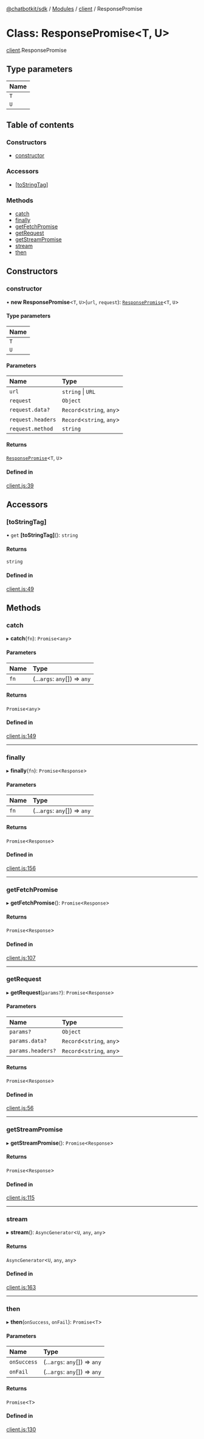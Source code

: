 [@chatbotkit/sdk](../README.md) / [Modules](../modules.md) / [client](../modules/client.md) / ResponsePromise

# Class: ResponsePromise\<T, U\>

[client](../modules/client.md).ResponsePromise

## Type parameters

| Name |
| :------ |
| `T` |
| `U` |

## Table of contents

### Constructors

- [constructor](client.ResponsePromise.md#constructor)

### Accessors

- [[toStringTag]](client.ResponsePromise.md#[tostringtag])

### Methods

- [catch](client.ResponsePromise.md#catch)
- [finally](client.ResponsePromise.md#finally)
- [getFetchPromise](client.ResponsePromise.md#getfetchpromise)
- [getRequest](client.ResponsePromise.md#getrequest)
- [getStreamPromise](client.ResponsePromise.md#getstreampromise)
- [stream](client.ResponsePromise.md#stream)
- [then](client.ResponsePromise.md#then)

## Constructors

### constructor

• **new ResponsePromise**\<`T`, `U`\>(`url`, `request`): [`ResponsePromise`](client.ResponsePromise.md)\<`T`, `U`\>

#### Type parameters

| Name |
| :------ |
| `T` |
| `U` |

#### Parameters

| Name | Type |
| :------ | :------ |
| `url` | `string` \| `URL` |
| `request` | `Object` |
| `request.data?` | `Record`\<`string`, `any`\> |
| `request.headers` | `Record`\<`string`, `any`\> |
| `request.method` | `string` |

#### Returns

[`ResponsePromise`](client.ResponsePromise.md)\<`T`, `U`\>

#### Defined in

[client.js:39](https://github.com/chatbotkit/node-sdk/blob/main/packages/sdk/src/client.js#L39)

## Accessors

### [toStringTag]

• `get` **[toStringTag]**(): `string`

#### Returns

`string`

#### Defined in

[client.js:49](https://github.com/chatbotkit/node-sdk/blob/main/packages/sdk/src/client.js#L49)

## Methods

### catch

▸ **catch**(`fn`): `Promise`\<`any`\>

#### Parameters

| Name | Type |
| :------ | :------ |
| `fn` | (...`args`: `any`[]) => `any` |

#### Returns

`Promise`\<`any`\>

#### Defined in

[client.js:149](https://github.com/chatbotkit/node-sdk/blob/main/packages/sdk/src/client.js#L149)

___

### finally

▸ **finally**(`fn`): `Promise`\<`Response`\>

#### Parameters

| Name | Type |
| :------ | :------ |
| `fn` | (...`args`: `any`[]) => `any` |

#### Returns

`Promise`\<`Response`\>

#### Defined in

[client.js:156](https://github.com/chatbotkit/node-sdk/blob/main/packages/sdk/src/client.js#L156)

___

### getFetchPromise

▸ **getFetchPromise**(): `Promise`\<`Response`\>

#### Returns

`Promise`\<`Response`\>

#### Defined in

[client.js:107](https://github.com/chatbotkit/node-sdk/blob/main/packages/sdk/src/client.js#L107)

___

### getRequest

▸ **getRequest**(`params?`): `Promise`\<`Response`\>

#### Parameters

| Name | Type |
| :------ | :------ |
| `params?` | `Object` |
| `params.data?` | `Record`\<`string`, `any`\> |
| `params.headers?` | `Record`\<`string`, `any`\> |

#### Returns

`Promise`\<`Response`\>

#### Defined in

[client.js:56](https://github.com/chatbotkit/node-sdk/blob/main/packages/sdk/src/client.js#L56)

___

### getStreamPromise

▸ **getStreamPromise**(): `Promise`\<`Response`\>

#### Returns

`Promise`\<`Response`\>

#### Defined in

[client.js:115](https://github.com/chatbotkit/node-sdk/blob/main/packages/sdk/src/client.js#L115)

___

### stream

▸ **stream**(): `AsyncGenerator`\<`U`, `any`, `any`\>

#### Returns

`AsyncGenerator`\<`U`, `any`, `any`\>

#### Defined in

[client.js:163](https://github.com/chatbotkit/node-sdk/blob/main/packages/sdk/src/client.js#L163)

___

### then

▸ **then**(`onSuccess`, `onFail`): `Promise`\<`T`\>

#### Parameters

| Name | Type |
| :------ | :------ |
| `onSuccess` | (...`args`: `any`[]) => `any` |
| `onFail` | (...`args`: `any`[]) => `any` |

#### Returns

`Promise`\<`T`\>

#### Defined in

[client.js:130](https://github.com/chatbotkit/node-sdk/blob/main/packages/sdk/src/client.js#L130)
